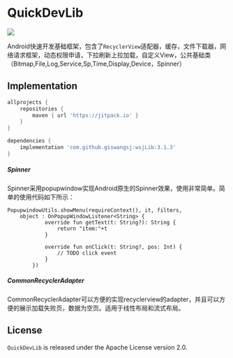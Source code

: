 # QuickDevLib

[![](https://jitpack.io/v/giswangsj/wsjLib.svg)](https://jitpack.io/#giswangsj/wsjLib)

Android快速开发基础框架，包含了`RecyclerView`适配器，缓存，文件下载器，网络请求框架，动态权限申请，下拉刷新上拉加载，自定义View，公共基础类（Bitmap,File,Log,Service,Sp,Time,Display,Device，Spinner）

Implementation
----


```groovy
allprojects {
    repositories {
        maven { url 'https://jitpack.io' }
    }
}

dependencies {
	implementation 'com.github.giswangsj:wsjLib:3.1.3'
}
```

##### Spinner

Spinner采用popupwindow实现Android原生的Spinner效果，使用非常简单。简单的使用代码如下所示：

```
PopupwindowUtils.showMenu(requireContext(), it, filters, 
	object : OnPopupWindowListener<String> {
			override fun getText(t: String?): String {
				return "item:"+t
			}

			override fun onClick(t: String?, pos: Int) {
				// TODO click event
			}
		})
```

##### CommonRecyclerAdapter

CommonRecyclerAdapter可以方便的实现recyclerview的adapter，并且可以方便的展示加载失败页，数据为空页。适用于线性布局和流式布局。





## License

`QuickDevLib` is released under the Apache License version 2.0.